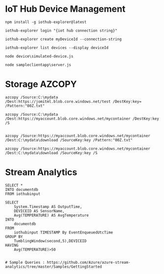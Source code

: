 # IoT Hub Device Management

    npm install -g iothub-explorer@latest

    iothub-explorer login "{iot hub connection string}"

    iothub-explorer create myDeviceId --connection-string

    iothub-explorer list devices --display deviceId

    node device\simulated-device.js

    node sampleclientapp\server.js

# Storage AZCOPY

    azcopy /Source:C:\mydata /Dest:https://jomitml.blob.core.windows.net/test /DestKey:key= /Pattern:"00Z.txt"

    azcopy /Source:C:\mydata /Dest:https://myaccount.blob.core.windows.net/mycontainer /DestKey:key /S


    azcopy /Source:https://myaccount.blob.core.windows.net/mycontainer /Dest:C:\mydata\download /SourceKey:key /Pattern:"00Z.txt"

    azcopy /Source:https://myaccount.blob.core.windows.net/mycontainer /Dest:C:\mydata\download /SourceKey:key /S

# Stream Analytics

    SELECT *
    INTO documentdb
    FROM iothubinput

    SELECT 
        System.Timestamp AS OutputTime,
        DEVICEID AS SensorName,
        Avg(TEMPERATURE) AS AvgTemperature
    INTO
        documentdb
    FROM
        iothubinput TIMESTAMP By EventEnqueuedUtcTime
    GROUP BY 
        TumblingWindow(second,5),DEVICEID
    HAVING 
        Avg(TEMPERATURE)>50


    # Sample Queries : https://github.com/Azure/azure-stream-analytics/tree/master/Samples/GettingStarted